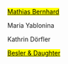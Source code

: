 ---
---
<a href="http://www.mathiasbernhard.ch" target="_blank"><mark class="highlight-yellow">Mathias Bernhard</mark></a>

Maria Yablonina

Kathrin Dörfler

<a href="http://besleranddaughter.com" target="_blank"><mark class="highlight-yellow">Besler & Daughter</mark></a>